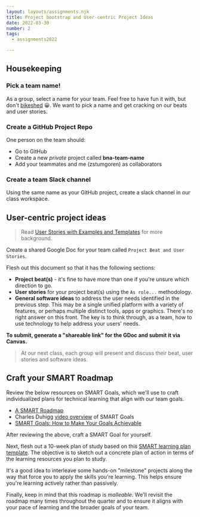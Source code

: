 ```yaml
---
layout: layouts/assignments.njk
title: Project bootstrap and User-centric Project Ideas
date: 2022-03-30
number: 2
tags:
  - assignments2022

---
```


## Housekeeping

### Pick a team name!

As a group, select a name for your team. Feel free to have fun it with, but don't [bikeshed](https://www.urbandictionary.com/define.php?term=bikeshedding) 😀. We want to pick a name and get cracking on our beats and user stories.

### Create a GitHub Project Repo

One person on the team should:

* Go to GitHub
* Create a new *private* project called **bna-team-name**
* Add your teammates and me (zstumgoren) as collaborators

### Create a team Slack channel

Using the same name as your GitHub project, create a slack channel in our class workspace.

## User-centric project ideas

> Read [User Stories with Examples and Templates][] for more background.

[User Stories with Examples and Templates]: https://www.atlassian.com/agile/project-management/user-stories

Create a shared Google Doc for your team called `Project Beat and User Stories`.

Flesh out this document so that it has the following sections:

* **Project beat(s)** - it's fine to have more than one if you're unsure which direction to go.
* **User stories** for your project beat(s) using the `As role...` methodology.
* **General software ideas** to address the user needs identified in the previous step. This may be a single unified platform with a variety of features, or perhaps multiple distinct tools, apps or graphics. There's no right answer on this front. The key is to think through, as a team, how to use technology to help address your users' needs.

**To submit, generate a "shareable link" for the GDoc and submit it via Canvas.**

> At our next class, each group will present and discuss their beat, user stories and software ideas.

## Craft your SMART Roadmap

Review the below resources on SMART Goals, which we'll use to craft individualized plans for technical learning that align with our team goals.

* [A SMART Roadmap](../../topics/smart_roadmap/#smart-goals)
* Charles Duhigg [video overview](https://www.youtube.com/watch?v=XpSOb5q1cRo) of SMART Goals
* [SMART Goals: How to Make Your Goals Achievable](https://www.mindtools.com/pages/article/smart-goals.htm)

After reviewing the above, craft a SMART Goal for yourself.

Next, flesh out a 10-week plan of study based on this [SMART learning plan template][]. The objective is to sketch out a concrete plan of action in terms of the learning resources you plan to study.

It's a good idea to interleave some hands-on "milestone" projects along the way that force you to apply the skills you're learning. This helps ensure you're learning actively rather than passively.

Finally, keep in mind that this roadmap is *malleable*. We'll revisit the roadmap many times throughout the quarter and to ensure it aligns with your pace of learning and the broader goals of your team.

[SMART learning plan template]: https://docs.google.com/document/d/1zLyYArTK_WpGEqpXpWXMZhdTOJjtHR9f-xvWhcs9uE8/edit?usp=sharing


